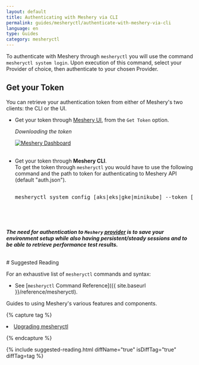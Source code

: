 ```yaml
---
layout: default
title: Authenticating with Meshery via CLI
permalink: guides/mesheryctl/authenticate-with-meshery-via-cli
language: en
type: Guides
category: mesheryctl
---
```


To authenticate with Meshery through `mesheryctl` you will use the command `mesheryctl system login`. Upon execution of this command, select your Provider of choice, then authenticate to your chosen Provider.

## Get your Token

You can retrieve your authentication token from either of Meshery's two clients: the CLI or the UI.

- Get your token through [Meshery UI](/concepts/architecture/ui), from the `Get Token` option.

  _Downloading the token_

  <a href="{{ site.baseurl }}/assets/img/token/token.png"><img alt="Meshery Dashboard" src="{{ site.baseurl }}/assets/img/token/token.png" /></a>
  <br/>
  <br/>

- Get your token through **Meshery CLI**.
  <br/>
  To get the token through `mesheryctl` you would have to use the following command and the path to token for authenticating to Meshery API (default "auth.json").
  <br/>
  <pre class="codeblock-pre">
  <div class="codeblock"><div class="clipboardjs">
  mesheryctl system config [aks|eks|gke|minikube] --token [path-to-file]
  
  </div></div>
  </pre>
  <br />

**_The need for authentication to `Meshery` [provider](http://localhost:9081/provider) is to save your environment setup while also having persistent/steady sessions and to be able to retrieve performance test results._**

<br/>
# Suggested Reading

For an exhaustive list of `mesheryctl` commands and syntax:

- See [`mesheryctl` Command Reference]({{ site.baseurl }}/reference/mesheryctl).

Guides to using Meshery's various features and components.

{% capture tag %}

<li><a href="{{ site.baseurl }}/guides/upgrade#upgrading-meshery-cli">Upgrading mesheryctl</a></li>

{% endcapture %}

{% include suggested-reading.html diffName="true" isDiffTag="true" diffTag=tag %}
